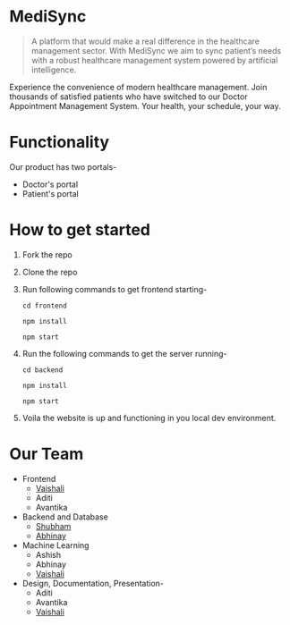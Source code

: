 # MediSync

> A platform that would make a real difference in the healthcare management sector. With MediSync we aim to sync patient’s needs with a robust healthcare management system powered by artificial intelligence.

Experience the convenience of modern healthcare management. Join thousands of satisfied patients who have switched to our Doctor Appointment Management System. Your health, your schedule, your way. 

# Functionality 
Our product has two portals-
   - Doctor's portal
   - Patient's portal

# How to get started
1. Fork the repo
2. Clone the repo
3. Run following commands to get frontend starting-
   ```
   cd frontend
   ```
   
   ```
   npm install
   ```
   
   ```
   npm start
   ```
   
5. Run the following commands to get the server running-
   ```
   cd backend
   ```
   
   ```
   npm install
   ```
   
   ```
   npm start
   ```
   
7. Voila the website is up and functioning in you local dev environment.

# Our Team 
- Frontend
   + [Vaishali](https://www/github.com/arcVaishali)
   + Aditi
   + Avantika
- Backend and Database
   + [Shubham](https://github.com/skyisnotmylimit)
   + [Abhinay](https://github.com/abj-32)
- Machine Learning
   + Ashish
   + Abhinay
   + [Vaishali](https://www/github.com/arcVaishali)
- Design, Documentation, Presentation-
   + Aditi
   + Avantika
   + [Vaishali](https://www/github.com/arcVaishali)

<!--
##### CHECKLIST- 
- Frontend  
  + [ ] Patient Dashboard
  + [ ] Admin Dashboard
  + [ ] etc
  + [ ] etc 

- Backend 

- ML implementation

  -->

